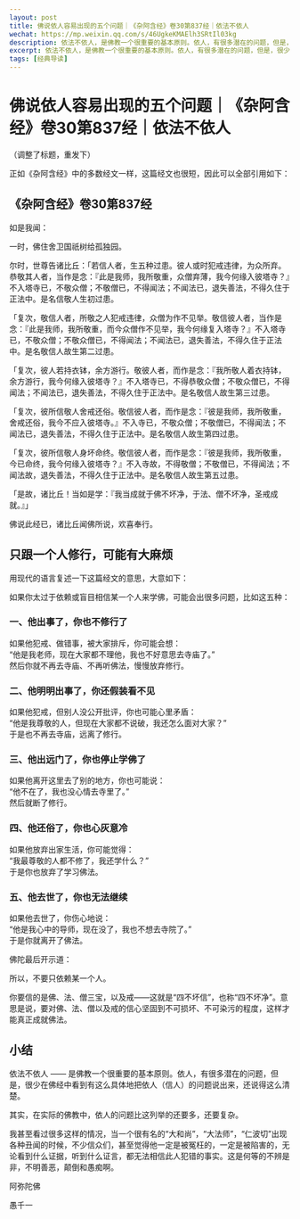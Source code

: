 ```yaml
---
layout: post
title: 佛说依人容易出现的五个问题｜《杂阿含经》卷30第837经｜依法不依人
wechat: https://mp.weixin.qq.com/s/46UgkeKMAElh3SRtIl03kg
description: 依法不依人，是佛教一个很重要的基本原则。依人，有很多潜在的问题，但是，很少在佛经中看到有这么具体地把依人（信人）的问题说出来，还说得这么清楚。
excerpt: 依法不依人，是佛教一个很重要的基本原则。依人，有很多潜在的问题，但是，很少在佛经中看到有这么具体地把依人（信人）的问题说出来，还说得这么清楚。
tags: [经典导读]
---
```


# 佛说依人容易出现的五个问题｜《杂阿含经》卷30第837经｜依法不依人

（调整了标题，重发下）

正如《杂阿含经》中的多数经文一样，这篇经文也很短，因此可以全部引用如下：

## 《杂阿含经》卷30第837经

如是我闻：

一时，佛住舍卫国祇树给孤独园。  
  
尔时，世尊告诸比丘：「若信人者，生五种过患。彼人或时犯戒违律，为众所弃。恭敬其人者，当作是念：『此是我师，我所敬重，众僧弃薄，我今何缘入彼塔寺？』不入塔寺已，不敬众僧；不敬僧已，不得闻法；不闻法已，退失善法，不得久住于正法中。是名信敬人生初过患。  
  
「复次，敬信人者，所敬之人犯戒违律，众僧为作不见举。敬信彼人者，当作是念：『此是我师，我所敬重，而今众僧作不见举，我今何缘复入塔寺？』不入塔寺已，不敬众僧；不敬众僧已，不得闻法；不闻法已，退失善法，不得久住于正法中。是名敬信人故生第二过患。  
  
「复次，彼人若持衣钵，余方游行。敬彼人者，而作是念：『我所敬人着衣持钵，余方游行，我今何缘入彼塔寺？』不入塔寺已，不得恭敬众僧；不敬众僧已，不得闻法；不闻法已，退失善法，不得久住于正法中。是名敬信人故生第三过患。  
  
「复次，彼所信敬人舍戒还俗。敬信彼人者，而作是念：『彼是我师，我所敬重，舍戒还俗，我今不应入彼塔寺。』不入寺已，不敬众僧；不敬僧已，不得闻法；不闻法已，退失善法，不得久住于正法中。是名敬信人故生第四过患。  
  
「复次，彼所信敬人身坏命终。敬信彼人者，而作是念：『彼是我师，我所敬重，今已命终，我今何缘入彼塔寺？』不入寺故，不得敬僧；不敬僧已，不得闻法；不闻法故，退失善法，不得久住于正法中。是名敬信人故生第五过患。  
  
「是故，诸比丘！当如是学：『我当成就于佛不坏净，于法、僧不坏净，圣戒成就。』」  
  
佛说此经已，诸比丘闻佛所说，欢喜奉行。

## 只跟一个人修行，可能有大麻烦

用现代的语言复述一下这篇经文的意思，大意如下：

如果你太过于依赖或盲目相信某一个人来学佛，可能会出很多问题，比如这五种：

### 一、他出事了，你也不修行了

如果他犯戒、做错事，被大家排斥，你可能会想：  
“他是我老师，现在大家都不理他，我也不好意思去寺庙了。”  
然后你就不再去寺庙、不再听佛法，慢慢放弃修行。

### 二、他明明出事了，你还假装看不见

如果他犯戒，但别人没公开批评，你也可能心里矛盾：  
“他是我尊敬的人，但现在大家都不说破，我还怎么面对大家？”  
于是也不再去寺庙，远离了修行。

### 三、他出远门了，你也停止学佛了

如果他离开这里去了别的地方，你也可能说：  
“他不在了，我也没心情去寺里了。”  
然后就断了修行。

### 四、他还俗了，你也心灰意冷

如果他放弃出家生活，你可能觉得：  
“我最尊敬的人都不修了，我还学什么？”  
于是你也放弃了学习佛法。

### 五、他去世了，你也无法继续

如果他去世了，你伤心地说：  
“他是我心中的导师，现在没了，我也不想去寺院了。”  
于是你就离开了佛法。

佛陀最后开示道：

所以，不要只依赖某一个人。

你要信的是佛、法、僧三宝，以及戒——这就是“四不坏信”，也称“四不坏净”。意思是说，要对佛、法、僧以及戒的信心坚固到不可损坏、不可染污的程度，这样才能真正成就佛法。

## 小结

依法不依人 —— 是佛教一个很重要的基本原则。依人，有很多潜在的问题，但是，很少在佛经中看到有这么具体地把依人（信人）的问题说出来，还说得这么清楚。

其实，在实际的佛教中，依人的问题比这列举的还要多，还要复杂。

我甚至看过很多这样的情况，当一个很有名的“大和尚”，“大法师”，“仁波切”出现各种丑闻的时候，不少信众们，甚至觉得他一定是被冤枉的，一定是被陷害的，无论看到什么证据，听到什么证言，都无法相信此人犯错的事实。这是何等的不辨是非，不明善恶，颠倒和愚痴啊。

阿弥陀佛

愚千一

